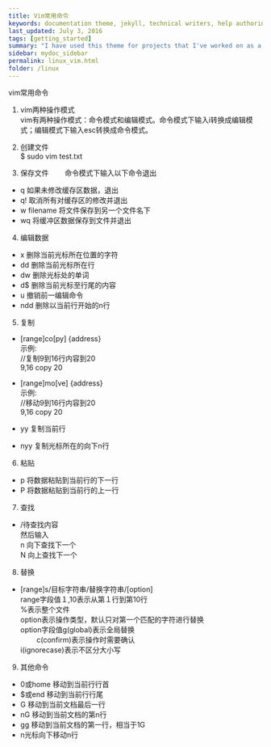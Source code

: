 ```yaml
---
title: Vim常用命令
keywords: documentation theme, jekyll, technical writers, help authoring tools, hat replacements
last_updated: July 3, 2016
tags: [getting_started]
summary: "I have used this theme for projects that I've worked on as a professional technical writer."
sidebar: mydoc_sidebar
permalink: linux_vim.html
folder: /linux
---
```


vim常用命令　　

1. vim两种操作模式  
   vim有两种操作模式：命令模式和编辑模式。命令模式下输入i转换成编辑模式；编辑模式下输入esc转换成命令模式。

2. 创建文件    
  $ sudo vim test.txt

3. 保存文件　　
   命令模式下输入以下命令退出  
* q  如果未修改缓存区数据，退出  
* q! 取消所有对缓存区的修改并退出  
* w filename 将文件保存到另一个文件名下  
* wq 将缓冲区数据保存到文件并退出  

4. 编辑数据　　
    
* x   删除当前光标所在位置的字符  
* dd  删除当前光标所在行  
* dw  删除光标处的单词  
* d$  删除当前光标至行尾的内容  
* u   撤销前一编辑命令  
* ndd 删除以当前行开始的n行  

5. 复制　　
    
* [range]co[py] {address}   
  示例:  
     //复制9到16行内容到20  
     9,16 copy 20  
    
* [range]mo[ve] {address}   
  示例:  
     //移动9到16行内容到20  
     9,16 copy 20     

* yy  复制当前行  
* nyy 复制光标所在的向下n行    

6. 粘贴　　
    
* p  将数据粘贴到当前行的下一行  
* P  将数据粘贴到当前行的上一行  

7. 查找　　
    
* /待查找内容  
然后输入  
n 向下查找下一个  
N 向上查找下一个  

8. 替换　　
    
* [range]s/目标字符串/替换字符串/[option]  
  range字段值１,10表示从第１行到第10行  
  %表示整个文件  
  option表示操作类型，默认只对第一个匹配的字符进行替换  
  option字段值g(global)表示全局替换  
　　          c(confirm)表示操作时需要确认  
             i(ignorecase)表示不区分大小写  

9. 其他命令　　
    
* 0或home 移动到当前行行首  
* $或end  移动到当前行行尾  
* G       移动到当前文档最后一行  
* nG      移动到当前文档的第n行  
* gg      移动到当前文档的第一行，相当于1G  
* n<Enter>光标向下移动n行   
      